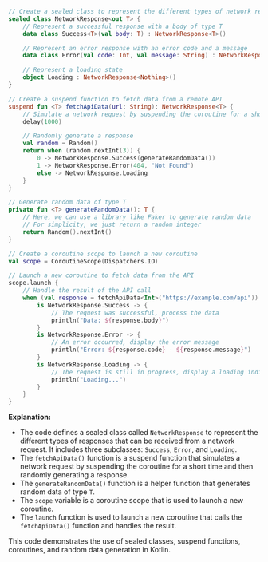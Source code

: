 ```kotlin
// Create a sealed class to represent the different types of network responses
sealed class NetworkResponse<out T> {
    // Represent a successful response with a body of type T
    data class Success<T>(val body: T) : NetworkResponse<T>()

    // Represent an error response with an error code and a message
    data class Error(val code: Int, val message: String) : NetworkResponse<Nothing>()

    // Represent a loading state
    object Loading : NetworkResponse<Nothing>()
}

// Create a suspend function to fetch data from a remote API
suspend fun <T> fetchApiData(url: String): NetworkResponse<T> {
    // Simulate a network request by suspending the coroutine for a short time
    delay(1000)

    // Randomly generate a response
    val random = Random()
    return when (random.nextInt(3)) {
        0 -> NetworkResponse.Success(generateRandomData())
        1 -> NetworkResponse.Error(404, "Not Found")
        else -> NetworkResponse.Loading
    }
}

// Generate random data of type T
private fun <T> generateRandomData(): T {
    // Here, we can use a library like Faker to generate random data
    // For simplicity, we just return a random integer
    return Random().nextInt()
}

// Create a coroutine scope to launch a new coroutine
val scope = CoroutineScope(Dispatchers.IO)

// Launch a new coroutine to fetch data from the API
scope.launch {
    // Handle the result of the API call
    when (val response = fetchApiData<Int>("https://example.com/api")) {
        is NetworkResponse.Success -> {
            // The request was successful, process the data
            println("Data: ${response.body}")
        }
        is NetworkResponse.Error -> {
            // An error occurred, display the error message
            println("Error: ${response.code} - ${response.message}")
        }
        is NetworkResponse.Loading -> {
            // The request is still in progress, display a loading indicator
            println("Loading...")
        }
    }
}

```

**Explanation:**

* The code defines a sealed class called `NetworkResponse` to represent the different types of responses that can be received from a network request. It includes three subclasses: `Success`, `Error`, and `Loading`.
* The `fetchApiData()` function is a suspend function that simulates a network request by suspending the coroutine for a short time and then randomly generating a response.
* The `generateRandomData()` function is a helper function that generates random data of type `T`.
* The `scope` variable is a coroutine scope that is used to launch a new coroutine.
* The `launch` function is used to launch a new coroutine that calls the `fetchApiData()` function and handles the result.

This code demonstrates the use of sealed classes, suspend functions, coroutines, and random data generation in Kotlin.